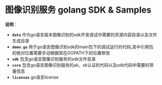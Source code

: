 # 图像识别服务 golang SDK & Samples

**说明**：
+ **`data`** 作为go语言版本图像识别的sdk开发调试中需要的资源内容目录以及文件生成目录
+ **`demo.go`** 用于go语言图像识别sdk的main包下的调试运行的代码,其中引用包的绝对位置需要手动根据其在GOPATH下的位置修改
+ **`sdk`** 包含go语言图像识别服务的sdk文件目录
+ **`core`** 包含go语言图像识别服务的ak，sk认证的代码以及sdk代码中需要的常量信息
+ **`licenses`** go语言license





